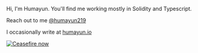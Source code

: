 
Hi, I'm Humayun. You'll find me working mostly in Solidity and Typescript.


Reach out to me [@humayun219](https://twitter.com/humayun219)

I occasionally write at [humayun.io](http://humayun.io)

[![Ceasefire now](https://img.shields.io/badge/%F0%9F%87%B5%F0%9F%87%B8_Ceasefire_Now-techforpalestine.org-000000?labelColor=gray&color=D83838)](https://techforpalestine.org/learn-more)

